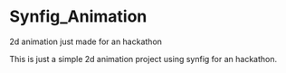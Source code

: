 # Synfig_Animation
2d animation just made for an hackathon


This is just a simple 2d animation project using synfig for an hackathon.
